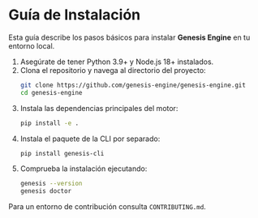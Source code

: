 # Guía de Instalación

Esta guía describe los pasos básicos para instalar **Genesis Engine** en tu entorno local.

1. Asegúrate de tener Python 3.9+ y Node.js 18+ instalados.
2. Clona el repositorio y navega al directorio del proyecto:
   ```bash
   git clone https://github.com/genesis-engine/genesis-engine.git
   cd genesis-engine
   ```
3. Instala las dependencias principales del motor:
   ```bash
   pip install -e .
   ```
4. Instala el paquete de la CLI por separado:
   ```bash
   pip install genesis-cli
   ```
5. Comprueba la instalación ejecutando:
   ```bash
   genesis --version
   genesis doctor
   ```

Para un entorno de contribución consulta `CONTRIBUTING.md`.
